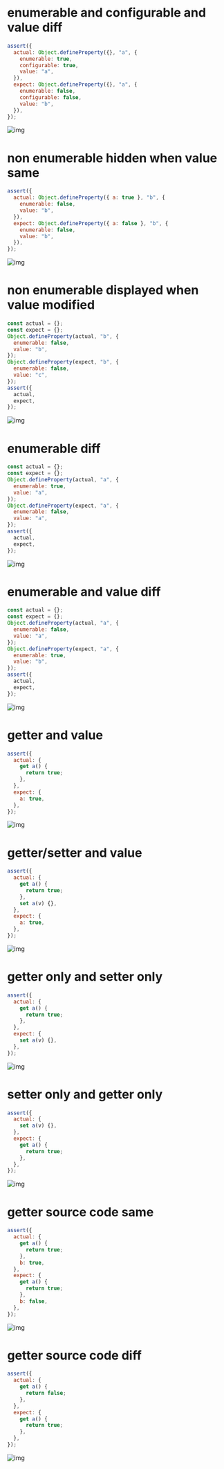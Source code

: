 # enumerable and configurable and value diff

```js
assert({
  actual: Object.defineProperty({}, "a", {
    enumerable: true,
    configurable: true,
    value: "a",
  }),
  expect: Object.defineProperty({}, "a", {
    enumerable: false,
    configurable: false,
    value: "b",
  }),
});
```

![img](<./property_descriptor/enumerable_and_configurable_and_value_diff.svg>)

# non enumerable hidden when value same

```js
assert({
  actual: Object.defineProperty({ a: true }, "b", {
    enumerable: false,
    value: "b",
  }),
  expect: Object.defineProperty({ a: false }, "b", {
    enumerable: false,
    value: "b",
  }),
});
```

![img](<./property_descriptor/non_enumerable_hidden_when_value_same.svg>)

# non enumerable displayed when value modified

```js
const actual = {};
const expect = {};
Object.defineProperty(actual, "b", {
  enumerable: false,
  value: "b",
});
Object.defineProperty(expect, "b", {
  enumerable: false,
  value: "c",
});
assert({
  actual,
  expect,
});
```

![img](<./property_descriptor/non_enumerable_displayed_when_value_modified.svg>)

# enumerable diff

```js
const actual = {};
const expect = {};
Object.defineProperty(actual, "a", {
  enumerable: true,
  value: "a",
});
Object.defineProperty(expect, "a", {
  enumerable: false,
  value: "a",
});
assert({
  actual,
  expect,
});
```

![img](<./property_descriptor/enumerable_diff.svg>)

# enumerable and value diff

```js
const actual = {};
const expect = {};
Object.defineProperty(actual, "a", {
  enumerable: false,
  value: "a",
});
Object.defineProperty(expect, "a", {
  enumerable: true,
  value: "b",
});
assert({
  actual,
  expect,
});
```

![img](<./property_descriptor/enumerable_and_value_diff.svg>)

# getter and value

```js
assert({
  actual: {
    get a() {
      return true;
    },
  },
  expect: {
    a: true,
  },
});
```

![img](<./property_descriptor/getter_and_value.svg>)

# getter/setter and value

```js
assert({
  actual: {
    get a() {
      return true;
    },
    set a(v) {},
  },
  expect: {
    a: true,
  },
});
```

![img](<./property_descriptor/gettersetter_and_value.svg>)

# getter only and setter only

```js
assert({
  actual: {
    get a() {
      return true;
    },
  },
  expect: {
    set a(v) {},
  },
});
```

![img](<./property_descriptor/getter_only_and_setter_only.svg>)

# setter only and getter only

```js
assert({
  actual: {
    set a(v) {},
  },
  expect: {
    get a() {
      return true;
    },
  },
});
```

![img](<./property_descriptor/setter_only_and_getter_only.svg>)

# getter source code same

```js
assert({
  actual: {
    get a() {
      return true;
    },
    b: true,
  },
  expect: {
    get a() {
      return true;
    },
    b: false,
  },
});
```

![img](<./property_descriptor/getter_source_code_same.svg>)

# getter source code diff

```js
assert({
  actual: {
    get a() {
      return false;
    },
  },
  expect: {
    get a() {
      return true;
    },
  },
});
```

![img](<./property_descriptor/getter_source_code_diff.svg>)

